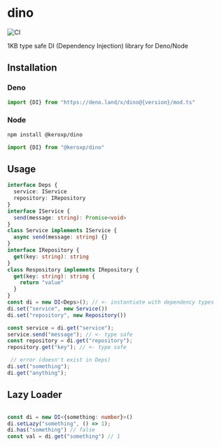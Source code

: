 # dino 
![CI](https://github.com/keroxp/dino/workflows/CI/badge.svg)

1KB type safe DI (Dependency Injection) library for Deno/Node


## Installation

### Deno

```ts
import {DI} from "https://deno.land/x/dino@{version}/mod.ts"
```

### Node

```bash
npm install @keroxp/dino
```

```ts
import {DI} from "@keroxp/dino"
```

## Usage

```ts
interface Deps {
  service: IService
  repository: IRepository
}
interface IService {
  send(message: string): Promise<void>
}
class Service implements IService {
  async send(message: string) {}
}
interface IRepository {
  get(key: string): string
}
class Respository implements IRepository {
  get(key: string): string {
    return "value"
  }
}
const di = new DI<Deps>(); // <- instantiate with dependency types
di.set("service", new Service())
di.set("repository", new Repository())

const service = di.get("service"); 
service.send("message"); // <- type safe
const repository = di.get("repository"); 
repository.get("key"); // <- type safe

 // error (doesn't exist in Deps)
di.set("something");
di.get("anything");
```

## Lazy Loader

```ts

const di = new DI<{something: number}>()
di.setLazy("something", () => 1);
di.has("something") // false
const val = di.get("something") // 1

```
